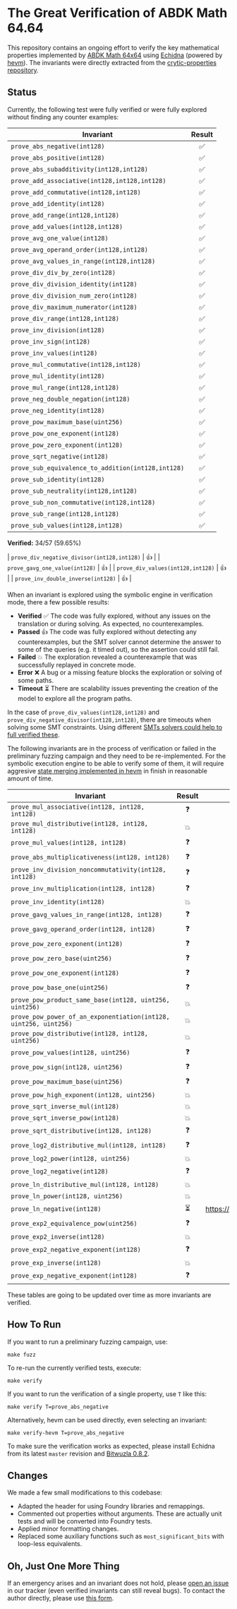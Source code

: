 # The Great Verification of ABDK Math 64.64

This repository contains an ongoing effort to verify the key mathematical properties implemented by [ABDK Math 64x64](https://github.com/abdk-consulting/abdk-libraries-solidity) using [Echidna](https://github.com/crytic/echidna) (powered by [hevm](https://github.com/ethereum/hevm/)). The invariants were directly extracted from the [crytic-properties repository](https://github.com/crytic/properties/tree/main/contracts/Math/ABDKMath64x64).

## Status

Currently, the following test were fully verified or were fully explored without finding any counter examples:

| Invariant | Result |
| ----- | :---: |
| `prove_abs_negative(int128)` | ✅ |
| `prove_abs_positive(int128)` | ✅ |
| `prove_abs_subadditivity(int128,int128)` | ✅ |
| `prove_add_associative(int128,int128,int128)` | ✅ |
| `prove_add_commutative(int128,int128)` | ✅ |
| `prove_add_identity(int128)` | ✅ |
| `prove_add_range(int128,int128)` | ✅ |
| `prove_add_values(int128,int128)` | ✅ |
| `prove_avg_one_value(int128)` | ✅ |
| `prove_avg_operand_order(int128,int128)` | ✅ |
| `prove_avg_values_in_range(int128,int128)` | ✅ |
| `prove_div_div_by_zero(int128)` | ✅ |
| `prove_div_division_identity(int128)` | ✅ |
| `prove_div_division_num_zero(int128)` | ✅ |
| `prove_div_maximum_numerator(int128)` | ✅ |
| `prove_div_range(int128,int128)` | ✅ |
| `prove_inv_division(int128)` | ✅ |
| `prove_inv_sign(int128)` | ✅ |
| `prove_inv_values(int128)` | ✅ |
| `prove_mul_commutative(int128,int128)` | ✅ |
| `prove_mul_identity(int128)` | ✅ |
| `prove_mul_range(int128,int128)` | ✅ |
| `prove_neg_double_negation(int128)` | ✅ |
| `prove_neg_identity(int128)` | ✅ |
| `prove_pow_maximum_base(uint256)` | ✅ |
| `prove_pow_one_exponent(int128)` | ✅ |
| `prove_pow_zero_exponent(int128)` | ✅ |
| `prove_sqrt_negative(int128)` | ✅ |
| `prove_sub_equivalence_to_addition(int128,int128)` | ✅ |
| `prove_sub_identity(int128)` | ✅ |
| `prove_sub_neutrality(int128,int128)` | ✅ |
| `prove_sub_non_commutative(int128,int128)` | ✅ |
| `prove_sub_range(int128,int128)` | ✅ |
| `prove_sub_values(int128,int128)` | ✅ |

**Verified:** 34/57 (59.65%)

| `prove_div_negative_divisor(int128,int128)` | 👍 |
| `prove_gavg_one_value(int128)` | 👍 |
| `prove_div_values(int128,int128)` | 👍 |
| `prove_inv_double_inverse(int128)` | 👍 |

When an invariant is explored using the symbolic engine in verification mode, there a few possible results:

* **Verified** ✅ The code was fully explored, without any issues on the translation or during solving. As expected, no counterexamples.
* **Passed**  👍 The code was fully explored without detecting any counterexamples, but the SMT solver cannot determine the answer to some of the queries (e.g. it timed out), so the assertion could still fail.
* **Failed** 💥 The exploration revealed a counterexample that was successfully replayed in concrete mode.
* **Error** ❌ A bug or a missing feature blocks the exploration or solving of some paths.
* **Timeout** ⏳ There are scalability issues preventing the creation of the model to explore all the program paths.

In the case of `prove_div_values(int128,int128)` and `prove_div_negative_divisor(int128,int128)`, there are timeouts when solving some SMT constraints. Using different [SMTs solvers could help to full verified these](https://github.com/ethereum/hevm/issues/709#issuecomment-2833348972).

The following invariants are in the process of verification or failed in the preliminary fuzzing campaign and they need to be re-implemented. For the symbolic execution engine to be able to verify some of them, it will require aggresive [state merging implemented in hevm](https://github.com/ethereum/hevm/issues/763) in finish in reasonable amount of time.

| Invariant | Result | Blockers
| ----- | :---: | -----
| `prove_mul_associative(int128, int128, int128)` | ❓ |
| `prove_mul_distributive(int128, int128, int128)` | 💥 | 
| `prove_mul_values(int128, int128)` | ❓ |
| `prove_abs_multiplicativeness(int128, int128)` | ❓ |
| `prove_inv_division_noncommutativity(int128, int128)` | ❓ |
| `prove_inv_multiplication(int128, int128)` | ❓ |
| `prove_inv_identity(int128)` | 💥 |
| `prove_gavg_values_in_range(int128, int128)` | ❓ |
| `prove_gavg_operand_order(int128, int128)` | ❓ |
| `prove_pow_zero_exponent(int128)`  | ❓ |
| `prove_pow_zero_base(uint256)` | ❓ |
| `prove_pow_one_exponent(int128)` | ❓ |
| `prove_pow_base_one(uint256)` | ❓ |
| `prove_pow_product_same_base(int128, uint256, uint256)` | 💥 |
| `prove_pow_power_of_an_exponentiation(int128, uint256, uint256)` | 💥 |
| `prove_pow_distributive(int128, int128, uint256)` | 💥 |
| `prove_pow_values(int128, uint256)` | ❓ |
| `prove_pow_sign(int128, uint256)` | ❓ |
| `prove_pow_maximum_base(uint256)` | ❓ |
| `prove_pow_high_exponent(int128, uint256)` | 💥 |
| `prove_sqrt_inverse_mul(int128)` | 💥 |
| `prove_sqrt_inverse_pow(int128)` | 💥 |
| `prove_sqrt_distributive(int128, int128)` | ❓ |
| `prove_log2_distributive_mul(int128, int128)` | ❓ |
| `prove_log2_power(int128, uint256)` | 💥 |
| `prove_log2_negative(int128)` | ❓ |
| `prove_ln_distributive_mul(int128, int128)` | 💥 |
| `prove_ln_power(int128, uint256)` | 💥 |
| `prove_ln_negative(int128)` | ⏳ | https://github.com/argotorg/hevm/issues/850
| `prove_exp2_equivalence_pow(uint256)` | ❓ |
| `prove_exp2_inverse(int128)` | 💥 |
| `prove_exp2_negative_exponent(int128)` | ❓ |
| `prove_exp_inverse(int128)` | 💥 |
| `prove_exp_negative_exponent(int128)` | ❓ |

These tables are going to be updated over time as more invariants are verified.

## How To Run

If you want to run a preliminary fuzzing campaign, use:

```
make fuzz
```

To re-run the currently verified tests, execute:

```
make verify
```

If you want to run the verification of a single property, use `T` like this:

```
make verify T=prove_abs_negative
```

Alternatively, hevm can be used directly, even selecting an invariant:
```
make verify-hevm T=prove_abs_negative
```

To make sure the verification works as expected, please install Echidna from its latest `master` revision and [Bitwuzla 0.8.2](https://github.com/bitwuzla/bitwuzla/releases/tag/0.8.2).

## Changes

We made a few small modifications to this codebase:

* Adapted the header for using Foundry libraries and remappings.
* Commented out properties without arguments. These are actually unit tests and will be converted into Foundry tests.
* Applied minor formatting changes.
* Replaced some auxiliary functions such as `most_significant_bits` with loop-less equivalents.

## Oh, Just One More Thing

If an emergency arises and an invariant does not hold, please [open an issue](https://github.com/gustavo-grieco/abdk-math-64.64-verification/issues) in our tracker (even verified invariants can still reveal bugs). To contact the author directly, please use [this form](https://forms.gle/V3jt7C2JQgZhoXfe9).
